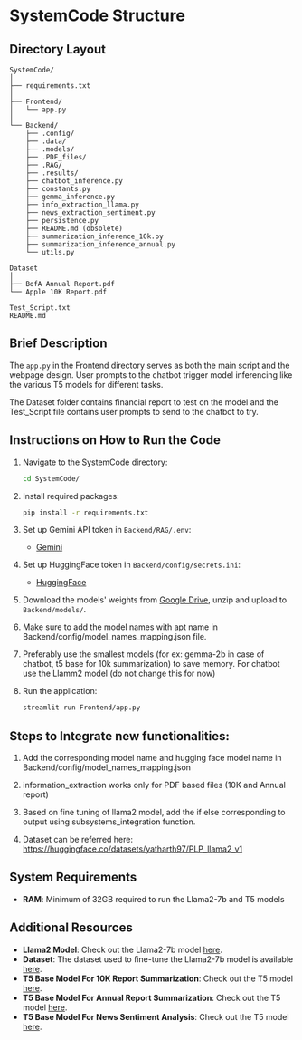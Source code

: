 
# SystemCode Structure

## Directory Layout
```
SystemCode/
│
├── requirements.txt
│
├── Frontend/
│   └── app.py
│
└── Backend/
    ├── .config/
    ├── .data/
    ├── .models/
    ├── .PDF_files/
    ├── .RAG/
    ├── .results/
    ├── chatbot_inference.py
    ├── constants.py
    ├── gemma_inference.py
    ├── info_extraction_llama.py
    ├── news_extraction_sentiment.py
    ├── persistence.py
    ├── README.md (obsolete)
    ├── summarization_inference_10k.py
    ├── summarization_inference_annual.py
    └── utils.py

Dataset
│
├── BofA Annual Report.pdf
└── Apple 10K Report.pdf

Test_Script.txt
README.md
```

## Brief Description
The `app.py` in the Frontend directory serves as both the main script and the webpage design. User prompts to the chatbot trigger model inferencing like the various T5 models for different tasks.

The Dataset folder contains financial report to test on the model and the Test_Script file contains user prompts to send to the chatbot to try.

## Instructions on How to Run the Code

1. Navigate to the SystemCode directory:
   ```bash
   cd SystemCode/
   ```
2. Install required packages:
   ```bash
   pip install -r requirements.txt
   ```
3. Set up Gemini API token in `Backend/RAG/.env`:
   - [Gemini](https://aistudio.google.com/app/u/2/apikey)

4. Set up HuggingFace token in `Backend/config/secrets.ini`:
   - [HuggingFace](https://huggingface.co/)

5. Download the models' weights from [Google Drive](https://drive.google.com/drive/folders/1I9MA1rGogT5JfJ14fcmBfsJhq3eIqnnK), unzip and upload to `Backend/models/`.

6. Make sure to add the model names with apt name in Backend/config/model_names_mapping.json file.

7. Preferably use the smallest models (for ex: gemma-2b in case of chatbot, t5 base for 10k summarization) to save memory.
    For chatbot use the Llamm2 model (do not change this for now)

8. Run the application:
   ```bash
   streamlit run Frontend/app.py
   ```


## Steps to Integrate new functionalities:

1. Add the corresponding model name and hugging face model name in Backend/config/model_names_mapping.json

2. information_extraction works only for PDF based files (10K and Annual report)

3. Based on fine tuning of llama2 model, add the if else corresponding to output using subsystems_integration function.

4. Dataset can be referred here: https://huggingface.co/datasets/yatharth97/PLP_llama2_v1

## System Requirements

- **RAM**: Minimum of 32GB required to run the Llama2-7b and T5 models

## Additional Resources

- **Llama2 Model**: Check out the Llama2-7b model [here](https://huggingface.co/gmh98/llama-2-7b-chat-yatharth-v4).
- **Dataset**: The dataset used to fine-tune the Llama2-7b model is available [here](https://huggingface.co/datasets/yatharth97/PLP_llama2_v1).
- **T5 Base Model For 10K Report Summarization**: Check out the T5 model [here](https://huggingface.co/yatharth97/T5-base-10K-summarization).
- **T5 Base Model For Annual Report Summarization**: Check out the T5 model [here](https://huggingface.co/Kgr20/AnnualSummarizer).
- **T5 Base Model For News Sentiment Analysis**: Check out the T5 model [here](https://huggingface.co/yatharth97/T5-base-news-summarization).


